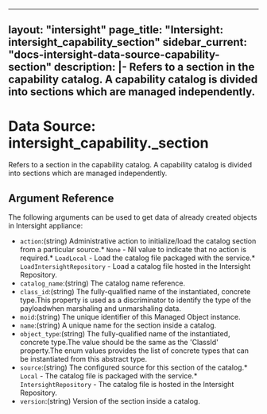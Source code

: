 
---
layout: "intersight"
page_title: "Intersight: intersight_capability_section"
sidebar_current: "docs-intersight-data-source-capability-section"
description: |-
Refers to a section in the capability catalog. A capability catalog is divided into sections which are managed independently.
---

# Data Source: intersight_capability._section
Refers to a section in the capability catalog. A capability catalog is divided into sections which are managed independently.
## Argument Reference
The following arguments can be used to get data of already created objects in Intersight appliance:
* `action`:(string) Administrative action to initialize/load the catalog section from a particular source.* `None` - Nil value to indicate that no action is required.* `LoadLocal` - Load the catalog file packaged with the service.* `LoadIntersightRepository` - Load a catalog file hosted in the Intersight Repository. 
* `catalog_name`:(string) The catalog name reference. 
* `class_id`:(string) The fully-qualified name of the instantiated, concrete type.This property is used as a discriminator to identify the type of the payloadwhen marshaling and unmarshaling data. 
* `moid`:(string) The unique identifier of this Managed Object instance. 
* `name`:(string) A unique name for the section inside a catalog. 
* `object_type`:(string) The fully-qualified name of the instantiated, concrete type.The value should be the same as the 'ClassId' property.The enum values provides the list of concrete types that can be instantiated from this abstract type. 
* `source`:(string) The configured source for this section of the catalog.* `Local` - The catalog file is packaged with the service.* `IntersightRepository` - The catalog file is hosted in the Intersight Repository. 
* `version`:(string) Version of the section inside a catalog. 
